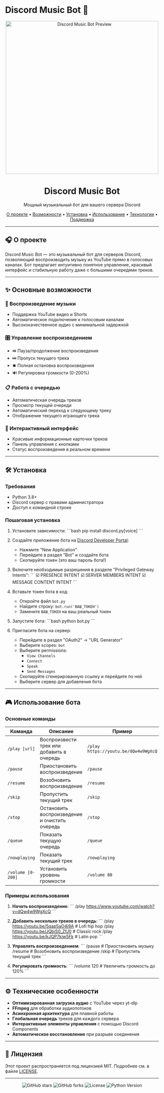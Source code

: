 # Discord Music Bot 🎵

<p align="center">
  <img src="https://i.imgur.com/audio_bot_preview.png" alt="Discord Music Bot Preview" width="500">
</p>

<h1 align="center">Discord Music Bot</h1>
<p align="center">Мощный музыкальный бот для вашего сервера Discord</p>

<p align="center">
  <a href="#-о-проекте">О проекте</a> •
  <a href="#-основные-возможности">Возможности</a> •
  <a href="#-установка">Установка</a> •
  <a href="#-использование">Использование</a> •
  <a href="#-технические-особенности">Технологии</a> •
  <a href="#-поддержка">Поддержка</a>
</p>

---

## 🎧 О проекте
Discord Music Bot — это музыкальный бот для серверов Discord, позволяющий воспроизводить музыку из YouTube прямо в голосовых каналах. Бот предлагает интуитивно понятное управление, красивый интерфейс и стабильную работу даже с большими очередями треков.

---

## ✨ Основные возможности

### 🎵 Воспроизведение музыки
- Поддержка YouTube видео и Shorts
- Автоматическое подключение к голосовым каналам
- Высококачественное аудио с минимальной задержкой

### 🎛 Управление воспроизведением
- ⏯️ Пауза/продолжение воспроизведения
- ⏭️ Пропуск текущего трека
- ⏹️ Полная остановка воспроизведения
- 🔊 Регулировка громкости (0-200%)

### 📋 Работа с очередью
- Автоматическая очередь треков
- Просмотр текущей очереди
- Автоматический переход к следующему треку
- Отображение текущего играющего трека

### 🎨 Интерактивный интерфейс
- Красивые информационные карточки треков
- Панель управления с кнопками
- Статус воспроизведения в реальном времени

---

## 🛠 Установка

### Требования
- Python 3.8+
- Discord сервер с правами администратора
- Доступ к командной строке

### Пошаговая установка
1. Установите зависимости:
\`\`\`bash
pip install discord.py[voice] 
\`\`\`

2. Создайте приложение бота на [Discord Developer Portal](https://discord.com/developers/applications):
   - Нажмите "New Application"
   - Перейдите в раздел "Bot" и создайте бота
   - Скопируйте токен (это ваш пароль бота!)

3. Включите необходимые разрешения в разделе "Privileged Gateway Intents":
\`\`\`
☑️ PRESENCE INTENT
☑️ SERVER MEMBERS INTENT
☑️ MESSAGE CONTENT INTENT
\`\`\`

4. Вставьте токен бота в код:
   - Откройте файл `bot.py`
   - Найдите строку: `bot.run('ВАШ_ТОКЕН')`
   - Замените `ВАШ_ТОКЕН` на ваш реальный токен

5. Запустите бота:
\`\`\`bash
python bot.py
\`\`\`

6. Пригласите бота на сервер:
   - Перейдите в раздел "OAuth2" → "URL Generator"
   - Выберите scopes: `bot`
   - Выберите permissions:
     - `View Channels`
     - `Connect`
     - `Speak`
     - `Send Messages`
   - Скопируйте сгенерированную ссылку и перейдите по ней
   - Выберите сервер для добавления бота

---

## 🎮 Использование бота

### Основные команды
| Команда | Описание | Пример |
|---------|----------|--------|
| `/play [url]` | Воспроизвести трек или добавить в очередь | `/play https://youtu.be/dQw4w9WgXcQ` |
| `/pause` | Приостановить воспроизведение | `/pause` |
| `/resume` | Возобновить воспроизведение | `/resume` |
| `/skip` | Пропустить текущий трек | `/skip` |
| `/stop` | Остановить воспроизведение и очистить очередь | `/stop` |
| `/queue` | Показать текущую очередь | `/queue` |
| `/nowplaying` | Показать текущий трек | `/nowplaying` |
| `/volume [0-200]` | Установить уровень громкости | `/volume 80` |

### Примеры использования
1. **Начать воспроизведение**:
\`\`\`
/play https://www.youtube.com/watch?v=dQw4w9WgXcQ
\`\`\`

2. **Добавить несколько треков в очередь**:
\`\`\`
/play https://youtu.be/5qap5aO4i9A  # Lofi hip hop
/play https://youtu.be/JQbjS0_ZfJ0  # Classic rock
/play https://youtu.be/kJQP7kiw5Fk  # Latin pop
\`\`\`

3. **Управлять воспроизведением**:
\`\`\`
/pause   # Приостановить музыку
/resume  # Возобновить воспроизведение
/skip    # Пропустить текущий трек
\`\`\`

4. **Регулировать громкость**:
\`\`\`
/volume 120  # Увеличить громкость до 120%
\`\`\`

---

## ⚙️ Технические особенности

- **Оптимизированная загрузка аудио** с YouTube через yt-dlp
- **FFmpeg** для обработки аудиопотоков
- **Асинхронная архитектура** для плавной работы
- **Глобальная очередь** треков для каждого сервера
- **Интерактивные элементы управления** с помощью Discord Components
- **Автоматическое восстановление** при разрыве соединения

---

## 📜 Лицензия
Этот проект распространяется под лицензией MIT. Подробнее см. в файле [LICENSE](LICENSE).

---

<p align="center">
  <img src="https://img.shields.io/github/stars/username/repo?style=social" alt="GitHub stars">
  <img src="https://img.shields.io/github/forks/username/repo?style=social" alt="GitHub forks">
  <img src="https://img.shields.io/github/license/username/repo" alt="License">
  <img src="https://img.shields.io/badge/Python-3.8%2B-blue" alt="Python Version">
</p>

